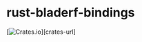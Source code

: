 # rust-bladerf-bindings

[![Crates.io][crates-badge]][crates-url]

[crates-badge]: https://img.shields.io/crates/v/bladerf-bindings.svg
